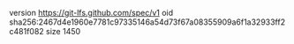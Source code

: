 version https://git-lfs.github.com/spec/v1
oid sha256:2467d4e1960e7781c97335146a54d73f67a08355909a6f1a32933ff2c481f082
size 1450
